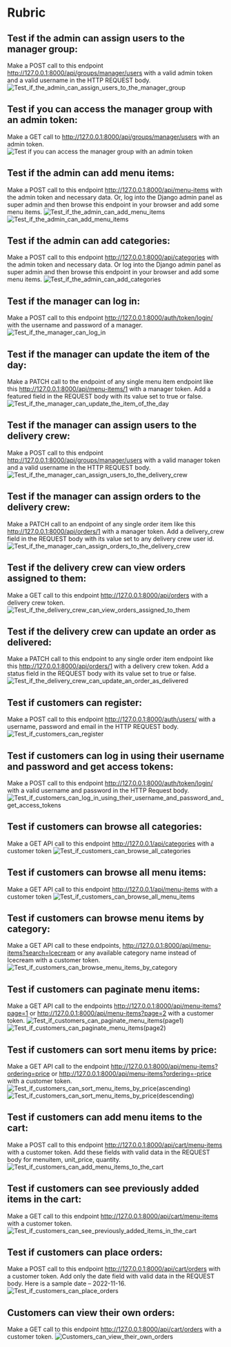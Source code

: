 # Rubric

## Test if the admin can assign users to the manager group:
Make a POST call to this endpoint http://127.0.0.1:8000/api/groups/manager/users with a valid admin token and a valid username in the HTTP REQUEST body. 
![Test_if_the_admin_can_assign_users_to_the_manager_group](Rubric_test_images/Test_if_the_admin_can_assign_users_to_the_manager_group.png)

##  Test if you can access the manager group with an admin token:         
Make a GET call to http://127.0.0.1:8000/api/groups/manager/users with an admin token. 
![Test if you can access the manager group with an admin token](Rubric_test_images/Test_if_you_can_access_the_manager_group_with_an_admin_token.png)

## Test if the admin can add menu items:
Make a POST call to this endpoint http://127.0.0.1:8000/api/menu-items with the admin token and necessary data. Or, log into the Django admin panel as super admin and then browse this endpoint in your browser and add some menu items. 
![Test_if_the_admin_can_add_menu_items](Rubric_test_images/Test_if_the_admin_can_add_menu_items.png)
![Test_if_the_admin_can_add_menu_items](Rubric_test_images/Test_if_the_admin_can_add_menu_items(2).png)

## Test if the admin can add categories:
Make a POST call to this endpoint http://127.0.0.1:8000/api/categories with the admin token and necessary data. Or log into the Django admin panel as super admin and then browse this endpoint in your browser and add some menu items.
![Test_if_the_admin_can_add_categories](Rubric_test_images/Test_if_the_admin_can_add_categories.png)

## Test if the manager can log in:
Make a POST call to this endpoint http://127.0.0.1:8000/auth/token/login/ with the username and password of a manager.
![Test_if_the_manager_can_log_in](Rubric_test_images/Test_if_the_manager_can_log_in.png)

## Test if the manager can update the item of the day:
Make a PATCH call to the endpoint of any single menu item endpoint like this http://127.0.0.1:8000/api/menu-items/1 with a manager token. Add a featured field in the REQUEST body with its value set to true or false. 
![Test_if_the_manager_can_update_the_item_of_the_day](Rubric_test_images/Test_if_the_manager_can_update_the_item_of_the_day.png)

## Test if the manager can assign users to the delivery crew:
Make a POST call to this endpoint http://127.0.0.1:8000/api/groups/manager/users with a valid manager token and a valid username in the HTTP REQUEST body. 
![Test_if_the_manager_can_assign_users_to_the_delivery_crew](Rubric_test_images/Test_if_the_manager_can_assign_users_to_the_delivery_crew.png)

## Test if the manager can assign orders to the delivery crew:
Make a PATCH call to an endpoint of any single order item like this http://127.0.0.1:8000/api/orders/1  with a manager token. Add a delivery_crew field in the REQUEST body with its value set to any delivery crew user id.
![Test_if_the_manager_can_assign_orders_to_the_delivery_crew](Rubric_test_images/Test_if_the_manager_can_assign_orders_to_the_delivery_crew.png)

## Test if the delivery crew can view orders assigned to them:
Make a GET call to this endpoint http://127.0.0.1:8000/api/orders with a delivery crew token.
![Test_if_the_delivery_crew_can_view_orders_assigned_to_them](Rubric_test_images/Test_if_the_delivery_crew_can_view_orders_assigned_to_them.png)

## Test if the delivery crew can update an order as delivered:
Make a PATCH call to this endpoint to any single order item endpoint like this http://127.0.0.1:8000/api/orders/1  with a delivery crew token. Add a status field in the REQUEST body with its value set to true or false.
![Test_if_the_delivery_crew_can_update_an_order_as_delivered](Rubric_test_images/Test_if_the_delivery_crew_can_update_an_order_as_delivered.png)

## Test if customers can register:
Make a POST call to this endpoint http://127.0.0.1:8000/auth/users/ with a username, password and email in the HTTP REQUEST body.
![Test_if_customers_can_register](Rubric_test_images/Test_if_customers_can_register.png)

## Test if customers can log in using their username and password and get access tokens:
Make a POST call to this endpoint http://127.0.0.1:8000/auth/token/login/ with a valid username and password in the HTTP Request body.    
![Test_if_customers_can_log_in_using_their_username_and_password_and_get_access_tokens](Rubric_test_images/Test_if_customers_can_log_in_using_their_username_and_password_and_get_access_tokens.png)

## Test if customers can browse all categories:
Make a GET API call to this endpoint http://127.0.0.1/api/categories with a customer token
![Test_if_customers_can_browse_all_categories](Rubric_test_images/Test_if_customers_can_browse_all_categories.png)

## Test if customers can browse all menu items:
Make a GET API call to this endpoint http://127.0.0.1/api/menu-items with a customer token
![Test_if_customers_can_browse_all_menu_items](Rubric_test_images/Test_if_customers_can_browse_all_menu_items.png)

## Test if customers can browse menu items by category:
Make a GET API call to these endpoints, http://127.0.0.1:8000/api/menu-items?search=Icecream or any available category name instead of Icecream with a customer token.
![Test_if_customers_can_browse_menu_items_by_category](Rubric_test_images/Test_if_customers_can_browse_menu_items_by_category.png)

## Test if customers can paginate menu items:
Make a GET API call to the endpoints http://127.0.0.1:8000/api/menu-items?page=1 or http://127.0.0.1:8000/api/menu-items?page=2 with a customer token.
![Test_if_customers_can_paginate_menu_items(page1)](Rubric_test_images/Test_if_customers_can_paginate_menu_items(page1).png)
![Test_if_customers_can_paginate_menu_items(page2)](Rubric_test_images/Test_if_customers_can_paginate_menu_items(page2).png)

## Test if customers can sort menu items by price:
Make a GET API call to the endpoint http://127.0.0.1:8000/api/menu-items?ordering=price or http://127.0.0.1:8000/api/menu-items?ordering=-price with a customer token.
![Test_if_customers_can_sort_menu_items_by_price(ascending)](Rubric_test_images/Test_if_customers_can_sort_menu_items_by_price(ascending).png)
![Test_if_customers_can_sort_menu_items_by_price(descending)](Rubric_test_images/Test_if_customers_can_sort_menu_items_by_price(descending).png)

## Test if customers can add menu items to the cart:
Make a POST call to this endpoint http://127.0.0.1:8000/api/cart/menu-items with a customer token. Add these fields with valid data in the REQUEST body for menuitem, unit_price, quantity.
![Test_if_customers_can_add_menu_items_to_the_cart](Rubric_test_images/Test_if_customers_can_add_menu_items_to_the_cart.png)

## Test if customers can see previously added items in the cart:
Make a GET call to this endpoint http://127.0.0.1:8000/api/cart/menu-items with a customer token. 
![Test_if_customers_can_see_previously_added_items_in_the_cart](Rubric_test_images/Test_if_customers_can_see_previously_added_items_in_the_cart.png)

## Test if customers can place orders:
Make a POST call to this endpoint http://127.0.0.1:8000/api/cart/orders with a customer token. Add only the date field with valid data in the REQUEST body. Here is a sample date – 2022-11-16.
![Test_if_customers_can_place_orders](Rubric_test_images/Test_if_customers_can_place_orders.png)

## Customers can view their own orders:
Make a GET call to this endpoint http://127.0.0.1:8000/api/cart/orders with a customer token. 
![Customers_can_view_their_own_orders](Rubric_test_images/Customers_can_view_their_own_orders.png)
















